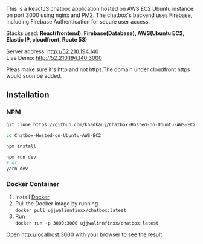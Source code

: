 
This is a ReactJS chatbox application hosted on AWS EC2 Ubuntu instance on port 3000 using nginx and PM2. The chatbox's backend uses Firebase, including Firebase Authentication for secure user access.

Stacks used: <b> React(frontend), Firebase(Database), AWS(Ubuntu EC2, Elastic IP, cloudfront, Route 53) </b>

Server address: http://52.210.194.140 </br>
Live Demo: http://52.210.194.140:3000

Pleas make sure it's http and not https.The domain under cloudfront https would soon be added.

## Installation

### NPM

```bash
git clone https://github.com/khadkauj/Chatbox-Hosted-on-Ubuntu-AWS-EC2.git

cd Chatbox-Hosted-on-Ubuntu-AWS-EC2

npm install 

npm run dev
# or
yarn dev
```

### Docker Container

1. Install [Docker](https://www.docker.com)
2. Pull the Docker image by running </br>
  `docker pull ujjwalinnfinxx/chatbox:latest`
3. Run </br>
  `docker run -p 3000:3000 ujjwalinnfinxx/chatbox:latest`


Open [http://localhost:3000](http://localhost:3000) with your browser to see the result.
